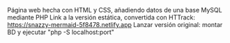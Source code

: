 Página web hecha con HTML y CSS, añadiendo datos de una base MySQL mediante PHP
Link a la versión estática, convertida con HTTrack: https://snazzy-mermaid-5f8478.netlify.app
Lanzar versión original: montar BD y ejecutar "php -S localhost:port"
